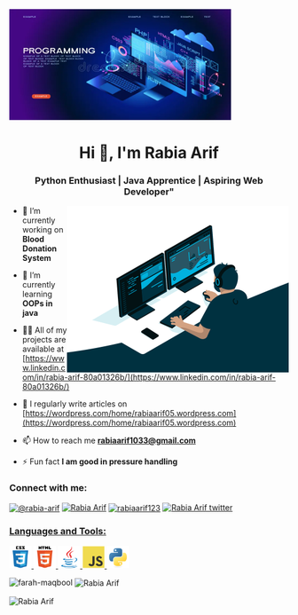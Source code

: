 <img src="https://github.com/RabiaA-arif/RabiaA-arif/raw/main/baner.png" alt="Banner" width="400" height="200">
<h1 align="center">Hi 👋, I'm Rabia Arif</h1>
<h3 align="center">Python Enthusiast | Java Apprentice | Aspiring Web Developer"</h3>
<img  align="right" alt="coding" width="400" src="https://github.com/RabiaA-arif/RabiaA-arif/blob/main/avento.gif">

- 🔭 I’m currently working on **Blood Donation System**

- 🌱 I’m currently learning **OOPs in java**

- 👨‍💻 All of my projects are available at [https://www.linkedin.com/in/rabia-arif-80a01326b/](https://www.linkedin.com/in/rabia-arif-80a01326b/)

- 📝 I regularly write articles on [https://wordpress.com/home/rabiaarif05.wordpress.com](https://wordpress.com/home/rabiaarif05.wordpress.com)

- 📫 How to reach me **rabiaarif1033@gmail.com**

- ⚡ Fun fact **I am good in pressure handling**

<h3 align="left">Connect with me:</h3>
<p align="left">
<a href="https://www.linkedin.com/in/rabia-arif-80a01326b/" target="blank"><img align="center" src="https://raw.githubusercontent.com/rahuldkjain/github-profile-readme-generator/master/src/images/icons/Social/linked-in-alt.svg" alt="@rabia-arif" height="30" width="40" /></a>
<a href="https://github.com/RabiaA-arif" target="blank"><img align="centre" src="https://tse1.mm.bing.net/th?id=OIP.cGhc54tf8cCwiPBOvxOJ2AHaEK&pid=Api&P=0&h=220" alt="Rabia Arif" height="50" width="45"/></a>
<a href="https://www.kaggle.com/rabiaarif123" target="blank"><img align="center" src="https://raw.githubusercontent.com/rahuldkjain/github-profile-readme-generator/master/src/images/icons/Social/kaggle.svg" alt="rabiaarif123" height="30" width="40" /></a>
<a href="https://twitter.com/i/flow/login?redirect_after_login=%2FRabia_Arif84"><img align="centre" src="https://tse2.mm.bing.net/th?id=OIP.Xn27U1Y5z0KR-wPnCt-v0QHaG0&pid=Api&P=0&h=220" alt="Rabia Arif twitter" height="50" width="40"
</p>

<h3 align="left">Languages and Tools:</h3>
<p align="left"> <a href="https://www.w3schools.com/css/" target="_blank" rel="noreferrer"> <img src="https://raw.githubusercontent.com/devicons/devicon/master/icons/css3/css3-original-wordmark.svg" alt="css3" width="40" height="40"/> </a> <a href="https://www.w3.org/html/" target="_blank" rel="noreferrer"> <img src="https://raw.githubusercontent.com/devicons/devicon/master/icons/html5/html5-original-wordmark.svg" alt="html5" width="40" height="40"/> </a> <a href="https://www.java.com" target="_blank" rel="noreferrer"> <img src="https://raw.githubusercontent.com/devicons/devicon/master/icons/java/java-original.svg" alt="java" width="40" height="40"/> </a> <a href="https://developer.mozilla.org/en-US/docs/Web/JavaScript" target="_blank" rel="noreferrer"> <img src="https://raw.githubusercontent.com/devicons/devicon/master/icons/javascript/javascript-original.svg" alt="javascript" width="40" height="40"/> </a> <a href="https://www.python.org" target="_blank" rel="noreferrer"> <img src="https://raw.githubusercontent.com/devicons/devicon/master/icons/python/python-original.svg" alt="python" width="40" height="40"/> </a> </p>
<p><img align="left" src="https://github-readme-stats.vercel.app/api/top-langs?username=RabiaA-arif&show_icons=true&locale=en&layout=compact" alt="farah-maqbool" /></p>
<p>&nbsp;<img align="center" src="https://github-readme-stats.vercel.app/api?username=RabiaA-arif&show_icons=true&locale=en" alt="Rabia Arif" /></p>
<p><img align="center" src="https://github-readme-streak-stats.herokuapp.com/?user=RabiaA-arif&" alt="Rabia Arif" /></p>


